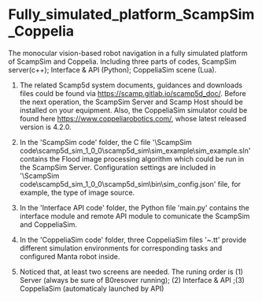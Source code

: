 # Fully_simulated_platform_ScampSim_Coppelia
The monocular vision-based robot navigation in a fully simulated platform of ScampSim and Coppelia. Including three parts of codes, ScampSim server(c++); Interface &amp; API (Python); CoppeliaSim scene (Lua).

1. The related Scamp5d system documents, guidances and downloads files could be found via https://scamp.gitlab.io/scamp5d_doc/. Before the next operation, the ScampSim Server and Scamp Host should be installed on your equipment. Also, the CoppeliaSim simulator could be found here https://www.coppeliarobotics.com/, whose latest released version is 4.2.0.

2. In the 'ScampSim code' folder, the C file '\ScampSim code\scamp5d_sim_1_0_0\scamp5d_sim\sim_example\sim_example.sln' contains the Flood image processing algorithm which could be run in the ScampSim Server. Configuration settings are included in '\ScampSim code\scamp5d_sim_1_0_0\scamp5d_sim\bin\sim_config.json' file, for example, the type of image source.

3. In the 'Interface API code' folder, the Python file 'main.py' contains the interface module and remote API module to comunicate the ScampSim and CoppeliaSim. 

4. In the 'CoppeliaSim code' folder, three CoppeliaSim files '~.tt' provide different simulation environments for corresponding tasks and configured Manta robot inside.

5. Noticed that, at least two screens are needed. The runing order is (1) Server (always be sure of B0resover running); (2) Interface & API ;(3) CoppeliaSim (automaticaly launched by API)
